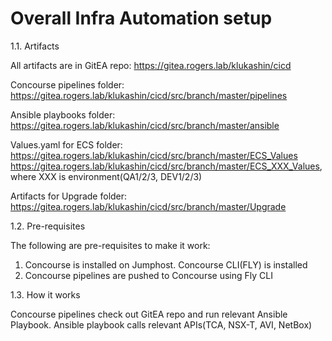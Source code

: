 # Overall Infra Automation setup

1.1.	Artifacts

All artifacts are in GitEA repo: https://gitea.rogers.lab/klukashin/cicd

Concourse pipelines folder: https://gitea.rogers.lab/klukashin/cicd/src/branch/master/pipelines

Ansible playbooks folder: 
https://gitea.rogers.lab/klukashin/cicd/src/branch/master/ansible

Values.yaml for ECS folder:
https://gitea.rogers.lab/klukashin/cicd/src/branch/master/ECS_Values
https://gitea.rogers.lab/klukashin/cicd/src/branch/master/ECS_XXX_Values, where XXX is environment(QA1/2/3, DEV1/2/3)

Artifacts for Upgrade folder:
https://gitea.rogers.lab/klukashin/cicd/src/branch/master/Upgrade

1.2.	Pre-requisites


The following are pre-requisites to make it work:
1.	Concourse is installed on Jumphost. Concourse CLI(FLY) is installed
2.	Concourse pipelines are pushed to Concourse using Fly CLI 

1.3.	How it works

Concourse pipelines check out GitEA repo and run relevant Ansible Playbook. Ansible playbook calls relevant APIs(TCA, NSX-T, AVI, NetBox)
